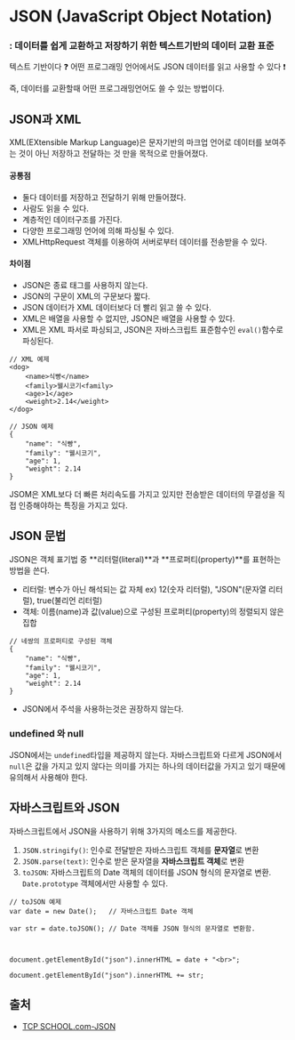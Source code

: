 # JSON (JavaScript Object Notation)
### : 데이터를 쉽게 교환하고 저장하기 위한 텍스트기반의 데이터 교환 표준

텍스트 기반이다 :question:
어떤 프로그래밍 언어에서도 JSON 데이터를 읽고 사용할 수 있다 :exclamation:

즉, 데이터를 교환할때 어떤 프로그래밍언어도 쓸 수 있는 방법이다.

## JSON과 XML
XML(EXtensible Markup Language)은 문자기반의 마크업 언어로 데이터를 보여주는 것이 아닌 저장하고 전달하는 것 만을 목적으로 만들어졌다.

#### 공통점
* 둘다 데이터를 저장하고 전달하기 위해 만들어졌다.
* 사람도 읽을 수 있다.
* 계층적인 데이터구조를 가진다.
* 다양한 프로그래밍 언어에 의해 파싱될 수 있다.
* XMLHttpRequest 객체를 이용하여 서버로부터 데이터를 전송받을 수 있다.

#### 차이점
* JSON은 종료 태그를 사용하지 않는다.
* JSON의 구문이 XML의 구문보다 짧다.
* JSON 데이터가 XML 데이터보다 더 빨리 읽고 쓸 수 있다.
* XML은 배열을 사용할 수 없지만, JSON은 배열을 사용할 수 있다.
* XML은 XML 파서로 파싱되고, JSON은 자바스크립트 표준함수인 `eval()`함수로 파싱된다.
```
// XML 예제
<dog>
    <name>식빵</name>
    <family>웰시코기<family>
    <age>1</age>
    <weight>2.14</weight>
</dog>

// JSON 예제
{
    "name": "식빵",
    "family": "웰시코기",
    "age": 1,
    "weight": 2.14
}
```
JSOM은 XML보다 더 빠른 처리속도를 가지고 있지만 전송받은 데이터의 무결성을 직접 인증해야하는 특징을 가지고 있다.

## JSON 문법
JSON은 객체 표기법 중 **리터럴(literal)**과 **프로퍼티(property)**를 표현하는 방법을 쓴다.
* 리터럴: 변수가 아닌 해석되는 값 자체 ex) 12(숫자 리터럴), "JSON"(문자열 리터럴), true(불리언 리터럴)
* 객체: 이름(name)과 값(value)으로 구성된 프로퍼티(property)의 정렬되지 않은 집합
```
// 네쌍의 프로퍼티로 구성된 객체
{
    "name": "식빵",
    "family": "웰시코기",
    "age": 1,
    "weight": 2.14
}
```
* JSON에서 주석을 사용하는것은 권장하지 않는다.
### undefined 와 null
JSON에서는 `undefined`타입을 제공하지 않는다.
자바스크립트와 다르게 JSON에서 `null`은 값을 가지고 있지 않다는 의미를 가지는 하나의 데이터값을 가지고 있기 때문에 유의해서 사용해야 한다.

## 자바스크립트와 JSON

자바스크립트에서 JSON을 사용하기 위해 3가지의 메소드를 제공한다.
1. `JSON.stringify()`: 인수로 전달받은 자바스크립트 객체를 **문자열**로 변환
2. `JSON.parse(text)`: 인수로 받은 문자열을 **자바스크립트 객체**로 변환
3. `toJSON`: 자바스크립트의 Date 객체의 데이터를 JSON 형식의 문자열로 변환. `Date.prototype` 객체에서만 사용할 수 있다.
```
// toJSON 예제
var date = new Date();   // 자바스크립트 Date 객체

var str = date.toJSON(); // Date 객체를 JSON 형식의 문자열로 변환함.

 

document.getElementById("json").innerHTML = date + "<br>";

document.getElementById("json").innerHTML += str;
```

## 출처
* [TCP SCHOOL.com-JSON](http://www.tcpschool.com/json/intro)
